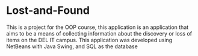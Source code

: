 # Lost-and-Found
This is a project for the OOP course, this application is an application that aims to be a means of collecting information about the discovery or loss of items on the DEL IT campus.
This application was developed using NetBeans with Java Swing, and SQL as the database
